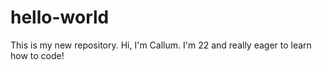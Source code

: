 # hello-world
This is my new repository. 
Hi, I'm Callum. I'm 22 and really eager to learn how to code!
